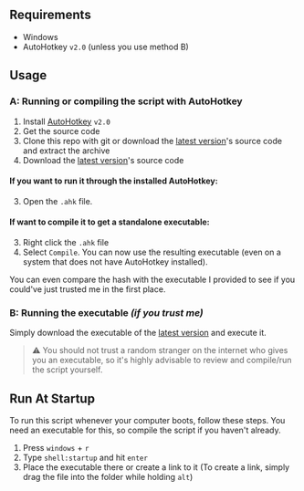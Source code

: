
[//]: # "Please remember to update the latest version links to point to the actual repo. You can delete this line and the one above."
## Requirements
- Windows
- AutoHotkey `v2.0` (unless you use method B)

## Usage
### A: Running or compiling the script with AutoHotkey
1. Install [AutoHotkey](https://www.autohotkey.com/) `v2.0`
2. Get the source code
3. Clone this repo with git or download the [latest version](https://github.com/moritztim/AutoHotkeyV2Script/releases/latest)'s source code and extract the archive
2. Download the [latest version]()'s source code
#### If you want to run it through the installed AutoHotkey:
3. Open the `.ahk` file.
#### If want to compile it to get a standalone executable:
3. Right click the `.ahk` file
4. Select `Compile`.
You can now use the resulting executable (even on a system that does not have AutoHotkey installed).

You can even compare the hash with the executable I provided to see if you could've just trusted me in the first place.
### B: Running the executable *(if you trust me)*
Simply download the executable of the [latest version](https://github.com/moritztim/AutoHotkeyV2Script/releases/latest) and execute it.
> ⚠️ You should not trust a random stranger on the internet who gives you an executable, so it's highly advisable to review and compile/run the script yourself.

## Run At Startup
To run this script whenever your computer boots, follow these steps. You need an executable for this, so compile the script if you haven't already.
1. Press `windows` + `r`
2. Type `shell:startup` and hit `enter`
3. Place the executable there or create a link to it (To create a link, simply drag the file into the folder while holding `alt`)
